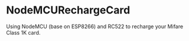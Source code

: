 # NodeMCURechargeCard
Using NodeMCU (base on ESP8266) and RC522 to recharge your Mifare Class 1K card.
